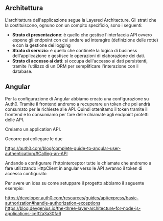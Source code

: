 ## Architettura

L'architettura dell'applicazione segue la Layered Architecture. Gli strati che la costituiscono, ognuno con un compito specificio, sono i seguenti:

* **Strato di presentazione**: è quello che gestise l'interfaccia API ovvero espone gli endpoint con cui andare ad interagire (definizione delle rotte) e con la gestione dei logging
* **Strato di servizio**: è quello che continete la logica di business dell'applicazione e gestisce le operazioni di elaborazione dei dati.
* **Strato di accesso ai dati**: si occupa dell'accesso ai dati persistenti, tramite l'utilizzo di un ORM per semplificare l'interazione con il database.

## Angular

Per la configurazione di Angular abbiamo creato una configurazione su Auth0. Tramite il frontend andremo a recuperare un token che poi andrà consumato per le richieste alle API.
Quindi ottenitamo il token tramite il frontend e lo consumiamo per fare delle chiamate agli endpoint protetti delle API.

Creiamo un application API.

Occorre poi collegare le due

https://auth0.com/blog/complete-guide-to-angular-user-authentication/#Calling-an-API


Andando a configurare l'httpinterceptor tutte le chiamate che andremo a fare utilizzando HttpClient in angular verso le API avranno il token di accesso configurato 


Per avere un idea su come setuppare il progetto abbiamo il seguente esempio:

https://developer.auth0.com/resources/guides/api/express/basic-authorization#handle-authorization-exceptions
https://blog.devgenius.io/the-three-layer-architecture-for-node-js-applications-ce32a3a30fa6

